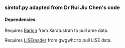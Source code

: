 ### simtof.py adapted from Dr Rui Jiu Chen's code

#### Dependencies
Requires [Barion](https://github.com/xaratustrah/barion) from Xaratustrah to pull ame data.

Requires [LISEreader](https://github.com/gwgwhc/lisereader) from gwgwhc to pull LISE data.